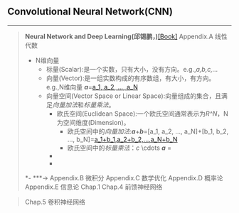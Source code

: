 ## Convolutional Neural Network(CNN)
----
>**Neural Network and Deep Learning(邱锡鹏，)**[[Book]](https://nndl.github.io/)
> Appendix.A 线性代数
> + N维向量
>    + 标量(Scalar):是一个实数，只有大小，没有方向。e.g.,*a,b,c,...*
>    + 向量(Vector):是一组实数构成的有序数组，有大小，有方向。e.g.,N维向量 ***a***=[a_1, a_2, ..., a_N](A.1)
>    + 向量空间(Vector Space or Linear Space):向量组成的集合，且满足*向量加法*和*标量乘法*。
>       + 欧氏空间(Euclidean Space):一个欧氏空间通常表示为*R^N*，N为空间维度(Dimension)。
>          + 欧氏空间中的*向量加法*:***a***+***b***=[a_1, a_2, ..., a_N]+[b_1, b_2, ..., b_N]=[a_1+b_1,a_2+b_2,...,a_N+b_N](A.2)
>          + 欧氏空间中的*标量乘法*：*c* \cdots ***a*** = 
>       +
>       +
> *-
***-> Appendix.B 微积分
> Appendix.C 数学优化
> Appendix.D 概率论
> Appendix.E 信息论
> Chap.1 
> Chap.4 前馈神经网络

> Chap.5 卷积神经网络
